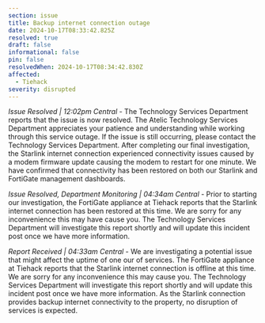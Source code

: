 ```yaml
---
section: issue
title: Backup internet connection outage
date: 2024-10-17T08:33:42.825Z
resolved: true
draft: false
informational: false
pin: false
resolvedWhen: 2024-10-17T08:34:42.830Z
affected:
  - Tiehack
severity: disrupted
---
```

*Issue Resolved | 12:02pm Central* - The Technology Services Department reports that the issue is now resolved. The Atelic Technology Services Department appreciates your patience and understanding while working through this service outage. If the issue is still occurring, please contact the Technology Services Department. After completing our final investigation, the Starlink internet connection experienced connectivity issues caused by a modem firmware update causing the modem to restart for one minute. We have confirmed that connectivity has been restored on both our Starlink and FortiGate management dashboards.

*Issue Resolved, Department Monitoring | 04:34am Central* - Prior to starting our investigation, the FortiGate appliance at Tiehack reports that the Starlink internet connection has been restored at this time. We are sorry for any inconvenience this may have cause you. The Technology Services Department will investigate this report shortly and will update this incident post once we have more information.

*Report Received | 04:33am Central* - We are investigating a potential issue that might affect the uptime of one our of services. The FortiGate appliance at Tiehack reports that the Starlink internet connection is offline at this time. We are sorry for any inconvenience this may cause you. The Technology Services Department will investigate this report shortly and will update this incident post once we have more information. As the Starlink connection provides backup internet connectivity to the property, no disruption of services is expected.